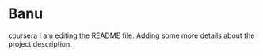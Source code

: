 # Banu
coursera
I am editing the README file. Adding some more details about the project description.
